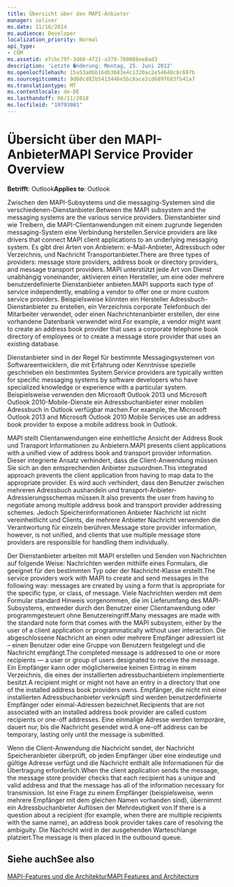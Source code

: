 ```yaml
---
title: Übersicht über den MAPI-Anbieter
manager: soliver
ms.date: 11/16/2014
ms.audience: Developer
localization_priority: Normal
api_type:
- COM
ms.assetid: e7cbc79f-3d60-4f21-a378-7b0088ee8ad3
description: 'Letzte �nderung: Montag, 25. Juni 2012'
ms.openlocfilehash: 15a53a0bb16db3683e4c1320ac2e54648c8c697b
ms.sourcegitcommit: 9d60cd82b5413446e5bc8ace2cd689f683fb41a7
ms.translationtype: MT
ms.contentlocale: de-DE
ms.lasthandoff: 06/11/2018
ms.locfileid: "19793081"
---
```

# <a name="mapi-service-provider-overview"></a><span data-ttu-id="20ad1-103">Übersicht über den MAPI-Anbieter</span><span class="sxs-lookup"><span data-stu-id="20ad1-103">MAPI Service Provider Overview</span></span>

  
  
<span data-ttu-id="20ad1-104">**Betrifft**: Outlook</span><span class="sxs-lookup"><span data-stu-id="20ad1-104">**Applies to**: Outlook</span></span> 
  
<span data-ttu-id="20ad1-105">Zwischen den MAPI-Subsystems und die messaging-Systemen sind die verschiedenen-Dienstanbieter.</span><span class="sxs-lookup"><span data-stu-id="20ad1-105">Between the MAPI subsystem and the messaging systems are the various service providers.</span></span> <span data-ttu-id="20ad1-106">Dienstanbieter sind wie Treibern, die MAPI-Clientanwendungen mit einem zugrunde liegenden messaging-System eine Verbindung herstellen.</span><span class="sxs-lookup"><span data-stu-id="20ad1-106">Service providers are like drivers that connect MAPI client applications to an underlying messaging system.</span></span> <span data-ttu-id="20ad1-107">Es gibt drei Arten von Anbietern: e-Mail-Anbieter, Adressbuch oder Verzeichnis, und Nachricht Transportanbieter.</span><span class="sxs-lookup"><span data-stu-id="20ad1-107">There are three types of providers: message store providers, address book or directory providers, and message transport providers.</span></span> <span data-ttu-id="20ad1-108">MAPI unterstützt jede Art von Dienst unabhängig voneinander, aktivieren einen Hersteller, um eine oder mehrere benutzerdefinierte Dienstanbieter anbieten.</span><span class="sxs-lookup"><span data-stu-id="20ad1-108">MAPI supports each type of service independently, enabling a vendor to offer one or more custom service providers.</span></span> <span data-ttu-id="20ad1-109">Beispielsweise könnten ein Hersteller Adressbuch-Dienstanbieter zu erstellen, ein Verzeichnis corporate Telefonbuch der Mitarbeiter verwendet, oder einen Nachrichtenanbieter erstellen, der eine vorhandene Datenbank verwendet wird.</span><span class="sxs-lookup"><span data-stu-id="20ad1-109">For example, a vendor might want to create an address book provider that uses a corporate telephone book directory of employees or to create a message store provider that uses an existing database.</span></span>
  
<span data-ttu-id="20ad1-110">Dienstanbieter sind in der Regel für bestimmte Messagingsystemen von Softwareentwicklern, die mit Erfahrung oder Kenntnisse spezielle geschrieben ein bestimmtes System.</span><span class="sxs-lookup"><span data-stu-id="20ad1-110">Service providers are typically written for specific messaging systems by software developers who have specialized knowledge or experience with a particular system.</span></span> <span data-ttu-id="20ad1-111">Beispielsweise verwenden den Microsoft Outlook 2013 und Microsoft Outlook 2010-Mobile-Dienste ein Adressbuchanbieter einer mobilen Adressbuch in Outlook verfügbar machen.</span><span class="sxs-lookup"><span data-stu-id="20ad1-111">For example, the Microsoft Outlook 2013 and Microsoft Outlook 2010 Mobile Services use an address book provider to expose a mobile address book in Outlook.</span></span> 
  
<span data-ttu-id="20ad1-112">MAPI stellt Clientanwendungen eine einheitliche Ansicht der Address Book und Transport Informationen zu Anbietern.</span><span class="sxs-lookup"><span data-stu-id="20ad1-112">MAPI presents client applications with a unified view of address book and transport provider information.</span></span> <span data-ttu-id="20ad1-113">Dieser integrierte Ansatz verhindert, dass die Client-Anwendung müssen Sie sich an den entsprechenden Anbieter zuzuordnen.</span><span class="sxs-lookup"><span data-stu-id="20ad1-113">This integrated approach prevents the client application from having to map data to the appropriate provider.</span></span> <span data-ttu-id="20ad1-114">Es wird auch verhindert, dass den Benutzer zwischen mehreren Adressbuch aushandeln und transport-Anbieter-Adressierungsschemas müssen.</span><span class="sxs-lookup"><span data-stu-id="20ad1-114">It also prevents the user from having to negotiate among multiple address book and transport provider addressing schemes.</span></span> <span data-ttu-id="20ad1-115">Jedoch Speicherinformationen Anbieter Nachricht ist nicht vereinheitlicht und Clients, die mehrere Anbieter Nachricht verwenden die Verantwortung für einzeln berühren.</span><span class="sxs-lookup"><span data-stu-id="20ad1-115">Message store provider information, however, is not unified, and clients that use multiple message store providers are responsible for handling them individually.</span></span>
  
<span data-ttu-id="20ad1-116">Der Dienstanbieter arbeiten mit MAPI erstellen und Senden von Nachrichten auf folgende Weise: Nachrichten werden mithilfe eines Formulars, die geeignet für den bestimmten Typ oder der Nachricht-Klasse erstellt.</span><span class="sxs-lookup"><span data-stu-id="20ad1-116">The service providers work with MAPI to create and send messages in the following way: messages are created by using a form that is appropriate for the specific type, or class, of message.</span></span> <span data-ttu-id="20ad1-117">Viele Nachrichten werden mit dem Formular standard Hinweis vorgenommen, die im Lieferumfang des MAPI-Subsystems, entweder durch den Benutzer einer Clientanwendung oder programmgesteuert ohne Benutzereingriff.</span><span class="sxs-lookup"><span data-stu-id="20ad1-117">Many messages are made with the standard note form that comes with the MAPI subsystem, either by the user of a client application or programmatically without user interaction.</span></span> <span data-ttu-id="20ad1-118">Die abgeschlossene Nachricht an einen oder mehrere Empfänger adressiert ist – einen Benutzer oder eine Gruppe von Benutzern festgelegt und die Nachricht empfängt.</span><span class="sxs-lookup"><span data-stu-id="20ad1-118">The completed message is addressed to one or more recipients — a user or group of users designated to receive the message.</span></span> <span data-ttu-id="20ad1-119">Ein Empfänger kann oder möglicherweise keinen Eintrag in einem Verzeichnis, die eines der installierten adressbuchanbietern implementierte besitzt.</span><span class="sxs-lookup"><span data-stu-id="20ad1-119">A recipient might or might not have an entry in a directory that one of the installed address book providers owns.</span></span> <span data-ttu-id="20ad1-120">Empfänger, die nicht mit einer installierten Adressbuchanbieter verknüpft sind werden benutzerdefinierte Empfänger oder einmal-Adressen bezeichnet.</span><span class="sxs-lookup"><span data-stu-id="20ad1-120">Recipients that are not associated with an installed address book provider are called custom recipients or one-off addresses.</span></span> <span data-ttu-id="20ad1-121">Eine einmalige Adresse werden temporäre, dauert nur, bis die Nachricht gesendet wird.</span><span class="sxs-lookup"><span data-stu-id="20ad1-121">A one-off address can be temporary, lasting only until the message is submitted.</span></span> 
  
<span data-ttu-id="20ad1-122">Wenn die Client-Anwendung die Nachricht sendet, der Nachricht Speicheranbieter überprüft, ob jeden Empfänger über eine eindeutige und gültige Adresse verfügt und die Nachricht enthält alle Informationen für die Übertragung erforderlich.</span><span class="sxs-lookup"><span data-stu-id="20ad1-122">When the client application sends the message, the message store provider checks that each recipient has a unique and valid address and that the message has all of the information necessary for transmission.</span></span> <span data-ttu-id="20ad1-123">Ist eine Frage zu einem Empfänger (beispielsweise, wenn mehrere Empfänger mit dem gleichen Namen vorhanden sind), übernimmt ein Adressbuchanbieter Auflösen der Mehrdeutigkeit von.</span><span class="sxs-lookup"><span data-stu-id="20ad1-123">If there is a question about a recipient (for example, when there are multiple recipients with the same name), an address book provider takes care of resolving the ambiguity.</span></span> <span data-ttu-id="20ad1-124">Die Nachricht wird in der ausgehenden Warteschlange platziert.</span><span class="sxs-lookup"><span data-stu-id="20ad1-124">The message is then placed in the outbound queue.</span></span> 
  
## <a name="see-also"></a><span data-ttu-id="20ad1-125">Siehe auch</span><span class="sxs-lookup"><span data-stu-id="20ad1-125">See also</span></span>



[<span data-ttu-id="20ad1-126">MAPI-Features und die Architektur</span><span class="sxs-lookup"><span data-stu-id="20ad1-126">MAPI Features and Architecture</span></span>](mapi-features-and-architecture.md)

